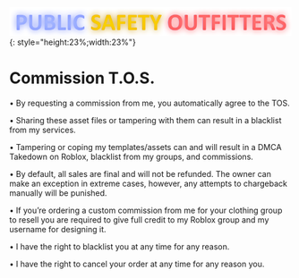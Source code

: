 ![](snaily-legend.png){: style="height:23%;width:23%"} 
# Commission T.O.S.

• By requesting a commission from me, you automatically agree to the TOS.

• Sharing these asset files or tampering with them can result in a blacklist from my services.

• Tampering or coping my templates/assets can and will result in a DMCA Takedown on Roblox, blacklist from my groups, and commissions.

• By default, all sales are final and will not be refunded. The owner can make an exception in extreme cases, however, any attempts to chargeback manually will be punished.

• If you’re ordering a custom commission from me for your clothing group to resell you are required to give full credit to my Roblox group and my username for designing it.

• I have the right to blacklist you at any time for any reason.

• I have the right to cancel your order at any time for any reason you.